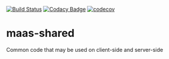 [![Build Status](https://travis-ci.com/rednavis/maas-shared.svg?branch=master)](https://travis-ci.com/rednavis/maas-shared)
[![Codacy Badge](https://api.codacy.com/project/badge/Grade/7d36295503574b40bb06bd4975dc40f6)](https://app.codacy.com/gh/rednavis/maas-shared?utm_source=github.com&utm_medium=referral&utm_content=rednavis/maas-shared&utm_campaign=Badge_Grade_Settings)
[![codecov](https://codecov.io/gh/rednavis/maas-shared/branch/master/graph/badge.svg)](https://codecov.io/gh/rednavis/maas-shared)

# maas-shared
Common code that may be used on client-side and server-side

